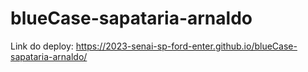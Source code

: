 # blueCase-sapataria-arnaldo

Link do deploy: https://2023-senai-sp-ford-enter.github.io/blueCase-sapataria-arnaldo/ 
